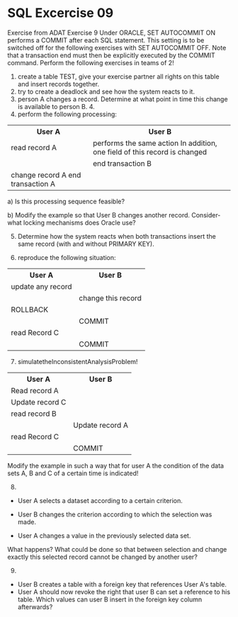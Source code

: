 # SQL Excercise 09
Exercise from ADAT
 Exercise 9
Under ORACLE, SET AUTOCOMMIT ON performs a COMMIT after each SQL statement. This setting is to be switched off for the following exercises with SET AUTOCOMMIT OFF. Note that a transaction end must then be explicitly executed by the COMMIT command.
Perform the following exercises in teams of 2!
1. create a table TEST, give your exercise partner all rights on this table and insert records together.
2. try to create a deadlock and see how the system reacts to it.
3. person A changes a record. Determine at what point in time this change is available to person B. 4.
4. perform the following processing:
<table>
  <tr><th>User A</th><th>User B</th></tr>
  <tr>
    <td>read record A</td>
    <td>performs the same action
  In addition, one field of this record is changed</td>
  </tr>
  <tr>
    <td></td>
    <td>
      end transaction B
    </td>
  </tr>
    <tr>
    <td>change record A
    end transaction A
   </td>
    <td>
   </td>
  </tr>
</table>
a) Is this processing sequence feasible?

b) Modify the example so that User B changes another record. Consider-
what locking mechanisms does Oracle use? 

5) Determine how the system reacts when both transactions insert the same record (with and without PRIMARY KEY).

6. reproduce the following situation: 
<table>
  <tr><th>User A</th><th>User B</th></tr>
  <tr>
    <td>update any record </td>
    <td></td>
  </tr>
  <tr>
    <td></td>
    <td>
    change this record
    </td>
  </tr>
    <tr>
    <td>
    ROLLBACK
   </td>
    <td>
   </td>
  </tr>
      <tr>
    <td>
   </td>
    <td>
    COMMIT
   </td>
  </tr>
      <tr>
    <td>read Record C
   </td>
    <td>
   </td>
  </tr>
      <tr>
    <td>
   </td>
    <td>
    COMMIT
   </td>
  </tr>
</table>

 7. simulatetheInconsistentAnalysisProblem!
<table>
  <tr><th>User A</th><th>User B</th></tr>
  <tr>
    <td>Read record A</td>
    <td></td>
  </tr>
  <tr>
    <td>Update record C</td>
    <td>
    </td>
  </tr>
    <tr>
    <td>read record B
   </td>
    <td>
   </td>
  </tr>
      <tr>
    <td>
   </td>
    <td>
    Update record A
   </td>
  </tr>
      <tr>
    <td>read Record C
   </td>
    <td>
   </td>
  </tr>
      <tr>
    <td>
   </td>
    <td>
    COMMIT
   </td>
  </tr>
</table>
Modify the example in such a way that for user A the condition of the data sets A, B and C of a certain time is indicated!

8.
- User A selects a dataset according to a certain criterion.

- User B changes the criterion according to which the selection was made.

- User A changes a value in the previously selected data set.

What happens? What could be done so that between selection and change exactly this selected record cannot be changed by another user?

9.
- User B creates a table with a foreign key that references User A's table.
- User A should now revoke the right that user B can set a reference to his table.
Which values can user B insert in the foreign key column afterwards?
